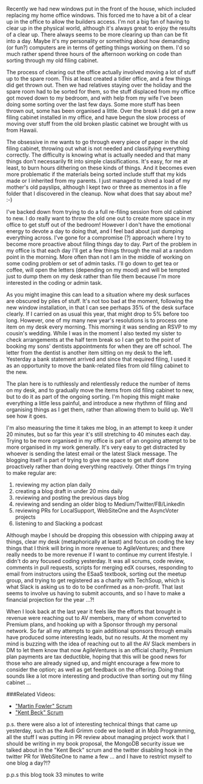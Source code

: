 Recently we had new windows put in the front of the house, which included replacing my home office windows.  This forced me to have a bit of a clear up in the office to allow the builders access.  I'm not a big fan of having to clear up in the physical world, although it's always great to enjoy the results of a clear up.  There always seems to be more clearing up than can be fit into a day.  Maybe it's my personality or something about how demanding (or fun?) computers are in terms of getting things working on them.  I'd so much rather spend three hours of the afternoon working on code than sorting through my old filing cabinet.

The process of clearing out the office actually involved moving a lot of stuff up to the spare room.  This at least created a tidier office, and a few things did get thrown out.  Then we had relatives staying over the holiday and the spare room had to be sorted for them, so the stuff displaced from my office got moved down to my bedroom, and with help from my wife I've been doing some sorting over the last few days.  Some more stuff has been thrown out, some has been organised a little.  Over the break I did get a new filing cabinet installed in my office, and have begun the slow process of moving over stuff from the old broken plastic cabinet we brought with us from Hawaii.

The obsessive in me wants to go through every piece of paper in the old filing cabinet, throwing out what is not needed and classifying everything correctly.  The difficulty is knowing what is actually needed and that many things don't necessarily fit into simple classifications.  It's easy, for me at least, to burn hours dithering on these kinds of things.  And it becomes even more problematic if the materials being sorted include stuff that my kids made or I inherited from my parents.  I just managed to shred a load of my mother's old payslips, although I kept two or three as mementos in a file folder that I discovered in the cleanup.  Now what does that say about me? :-)

I've backed down from trying to do a full re-filing session from old cabinet to new.  I do really want to throw the old one out to create more space in my office to get stuff out of the bedroom! However I don't have the emotional energy to devote a day to doing that, and I feel bad about just dumping everything across.  I've gone for a compromise (?) approach where I try to become more proactive about filing things day to day.  Part of the problem in my office is that each day I'll get a few things through the mail at a random point in the morning.  More often than not I am in the middle of working on some coding problem or set of admin tasks.  I'll go down to get tea or coffee, will open the letters (depending on my mood) and will be tempted just to dump them on my desk rather than file them because I'm more interested in the coding or admin task.

As you might imagine this can lead to a situation where my desk surfaces are obscured by piles of stuff.  It's not too bad at the moment, following the new window installation, in that I can see perhaps 35% of the desk surface clearly.  If I carried on as usual this year, that might drop to 5% before too long.  However, one of my many new year's resolutions is to process one item on my desk every morning.  This morning it was sending an RSVP to my cousin's wedding.  While I was in the moment I also texted my sister to check arrangements at the half term break so I can get to the point of booking my sons' dentists appointments for when they are off school.  The letter from the dentist is another item sitting on my desk to the left.  Yesterday a bank statement arrived and since that required filing, I used it as an opportunity to move the bank-related files from old filing cabinet to the new.

The plan here is to ruthlessly and relentlessly reduce the number of items on my desk, and to gradually move the items from old filing cabinet to new, but to do it as part of the ongoing sorting.  I'm hoping this might make everything a little less painful, and introduce a new rhythmn of filing and organising things as I get them, rather than allowing them to build up.  We'll see how it goes. 

I'm also measuring the time it takes me blog, in an attempt to keep it under 20 minutes, but so far this year it's still stretching to 40 minutes each day.  Trying to be more organised in my office is part of an ongoing attempt to be more organised in my work generally.  It's very easy to get distracted by whoever is sending the latest email or the latest Slack message.  The blogging itself is part of trying to give me space to get stuff done proactively rather than doing everything reactively.  Other things I'm trying to make regular are:

1) reviewing my action plan daily  
2) creating a blog draft in under 20 mins daily  
3) reviewing and posting the previous days blog  
4) reviewing and sending an older blog to Medium/Twitter/FB/LinkedIn  
5) reviewing PRs for LocalSupport, WebSiteOne and the AsyncVoter projects  
6) listening to and Slacking a podcast  

Although maybe I should be dropping this obsession with chipping away at things, clear my desk (metaphorically at least) and focus on coding the key things that I think will bring in more revenue to AgileVentures; and there really needs to be more revenue if I want to continue my current lifestyle.  I didn't do any focused coding yesterday.  It was all scrums, code review, comments in pull requests, scripts for merging edX courses, responding to email from instructors using the ESaaS textbook, sorting out the meetup group, and trying to get registered as a charity with TechSoup, which is what Slack is asking us to do to be confirmed as a non-profit.  That last seems to involve us having to submit accounts, and so I have to make a financial projection for the year ...?!

When I look back at the last year it feels like the efforts that brought in revenue were reaching out to AV members, many of whom converted to Premium plans, and hooking up with a Sponsor through my personal network.  So far all my attempts to gain additional sponsors through emails have produced some interesting leads, but no results.  At the moment my mind is buzzing with the idea of reaching out to all the AV Slack members in DM to let them know that now AgileVentures is an official charity, Premium plan payments are tax deductible, hoping that this will be good news for those who are already signed up, and might encourage a few more to consider the option; as well as get feedback on the offering.  Doing that sounds like a lot more interesting and productive than sorting out my filing cabinet ...

###Related Videos:

* ["Martin Fowler" Scrum](https://www.youtube.com/watch?v=LPb6K9oksxI)
* ["Kent Beck" Scrum](https://www.youtube.com/watch?v=mARKUGnA4Pc)

p.s. there were also a lot of interesting technical things that came up yesterday, such as the Avdi Grimm code we looked at in Mob Programming, all the stuff I was putting in PR review about managing project work that I should be writing in my book proposal, the MongoDB security issue we talked about in the "Kent Beck" scrum and the twitter disabling hook in the twitter PR for WebSiteOne to name a few ... and I have to restrict myself to one blog a day?!?

p.p.s this blog took 33 minutes to write
